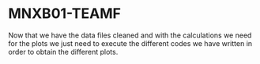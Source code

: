 # MNXB01-TEAMF

Now that we have the data files cleaned and with the calculations we need for the plots we just need to execute the different codes we have written in order to obtain the different plots.

